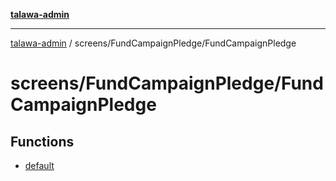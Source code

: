 [**talawa-admin**](../../../README.md)

***

[talawa-admin](../../../modules.md) / screens/FundCampaignPledge/FundCampaignPledge

# screens/FundCampaignPledge/FundCampaignPledge

## Functions

- [default](functions/default.md)

